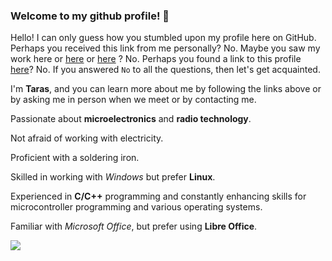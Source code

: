 ### Welcome to my github profile! 👋

Hello!
I can only guess how you stumbled upon my profile here on GitHub.
Perhaps you received this link from me personally?
  No.
Maybe you saw my work here or [here](https://nanitrobot.github.io/NanitLib/Ukrainian/) or [here](https://nanitrobot.com/) ?
  No.
Perhaps you found a link to this profile [here](https://sam4uk.github.io/)?
  No.
If you answered `No` to all the questions, then let's get acquainted.

I'm __Taras__, and you can learn more about me by following the links above or by asking me in person when we meet or by contacting me.

  Passionate about __microelectronics__ and __radio technology__.
  
  Not afraid of working with electricity. 
  
  Proficient with a soldering iron. 
  
  Skilled in working with _Windows_ but prefer __Linux__. 
  
  Experienced in __C/C++__ programming and constantly enhancing skills for microcontroller programming and various operating systems. 
  
  Familiar with _Microsoft Office_, but prefer using __Libre Office__.

![](https://github-readme-stats.vercel.app/api/top-langs/?username=Sam4uk&exclude_repo=Sam4uk.github.io&hide=html,tex,Vim%20script,JavaScript&theme=&layout=compact&hide_border=true)

<!--
**Sam4uk/Sam4uk** is a ✨ _special_ ✨ repository because its `README.md` (this file) appears on your GitHub profile.

Here are some ideas to get you started:

- 🔭 I’m currently working on ...
- 🌱 I’m currently learning ...
- 👯 I’m looking to collaborate on ...
- 🤔 I’m looking for help with ...
- 💬 Ask me about ...
- 📫 How to reach me: ...
- 😄 Pronouns: ...
- ⚡ Fun fact: ...
-->
